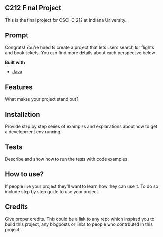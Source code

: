 ## C212 Final Project
This is the final project for CSCI-C 212 at Indiana University. 

## Prompt
Congrats!  You’re  hired  to  create  a  project  that  lets  users  search  for  flights  and  book  tickets. You can find more details about each perspective below

<b>Built with</b>
- [Java](https://www.java.com/en/)

## Features
What makes your project stand out?

## Installation
Provide step by step series of examples and explanations about how to get a development env running.

## Tests
Describe and show how to run the tests with code examples.

## How to use?
If people like your project they’ll want to learn how they can use it. To do so include step by step guide to use your project.


## Credits
Give proper credits. This could be a link to any repo which inspired you to build this project, any blogposts or links to people who contrbuted in this project. 
